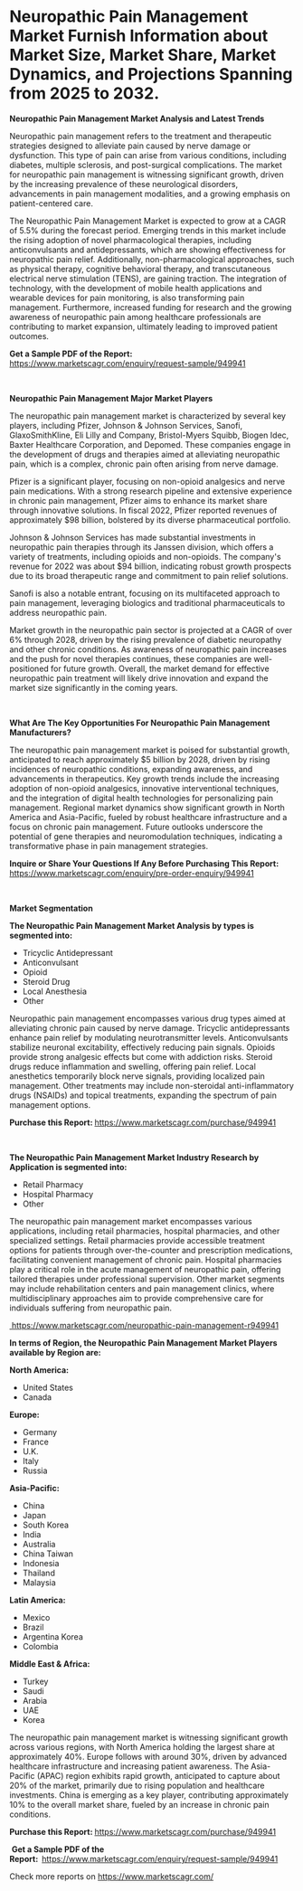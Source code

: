 <p><h1>Neuropathic Pain Management Market Furnish Information about Market Size, Market Share, Market Dynamics, and Projections Spanning from 2025 to 2032.</h1></p><p><strong>Neuropathic Pain Management Market Analysis and Latest Trends</strong></p>
<p><p>Neuropathic pain management refers to the treatment and therapeutic strategies designed to alleviate pain caused by nerve damage or dysfunction. This type of pain can arise from various conditions, including diabetes, multiple sclerosis, and post-surgical complications. The market for neuropathic pain management is witnessing significant growth, driven by the increasing prevalence of these neurological disorders, advancements in pain management modalities, and a growing emphasis on patient-centered care.</p><p>The Neuropathic Pain Management Market is expected to grow at a CAGR of 5.5% during the forecast period. Emerging trends in this market include the rising adoption of novel pharmacological therapies, including anticonvulsants and antidepressants, which are showing effectiveness for neuropathic pain relief. Additionally, non-pharmacological approaches, such as physical therapy, cognitive behavioral therapy, and transcutaneous electrical nerve stimulation (TENS), are gaining traction. The integration of technology, with the development of mobile health applications and wearable devices for pain monitoring, is also transforming pain management. Furthermore, increased funding for research and the growing awareness of neuropathic pain among healthcare professionals are contributing to market expansion, ultimately leading to improved patient outcomes.</p></p>
<p><strong>Get a Sample PDF of the Report:&nbsp;</strong> <a href="https://www.marketscagr.com/enquiry/request-sample/949941?utm_campaign=2635&utm_medium=2&utm_source=Github&utm_content=ia&utm_term=05032025&utm_id=neuropathic-pain-management">https://www.marketscagr.com/enquiry/request-sample/949941</a></p>
<p>&nbsp;</p>
<p><strong>Neuropathic Pain Management Major Market Players</strong></p>
<p><p>The neuropathic pain management market is characterized by several key players, including Pfizer, Johnson & Johnson Services, Sanofi, GlaxoSmithKline, Eli Lilly and Company, Bristol-Myers Squibb, Biogen Idec, Baxter Healthcare Corporation, and Depomed. These companies engage in the development of drugs and therapies aimed at alleviating neuropathic pain, which is a complex, chronic pain often arising from nerve damage.</p><p>Pfizer is a significant player, focusing on non-opioid analgesics and nerve pain medications. With a strong research pipeline and extensive experience in chronic pain management, Pfizer aims to enhance its market share through innovative solutions. In fiscal 2022, Pfizer reported revenues of approximately $98 billion, bolstered by its diverse pharmaceutical portfolio.</p><p>Johnson & Johnson Services has made substantial investments in neuropathic pain therapies through its Janssen division, which offers a variety of treatments, including opioids and non-opioids. The company's revenue for 2022 was about $94 billion, indicating robust growth prospects due to its broad therapeutic range and commitment to pain relief solutions.</p><p>Sanofi is also a notable entrant, focusing on its multifaceted approach to pain management, leveraging biologics and traditional pharmaceuticals to address neuropathic pain.</p><p>Market growth in the neuropathic pain sector is projected at a CAGR of over 6% through 2028, driven by the rising prevalence of diabetic neuropathy and other chronic conditions. As awareness of neuropathic pain increases and the push for novel therapies continues, these companies are well-positioned for future growth. Overall, the market demand for effective neuropathic pain treatment will likely drive innovation and expand the market size significantly in the coming years.</p></p>
<p>&nbsp;</p>
<p><strong>What Are The Key Opportunities For Neuropathic Pain Management Manufacturers?</strong></p>
<p><p>The neuropathic pain management market is poised for substantial growth, anticipated to reach approximately $5 billion by 2028, driven by rising incidences of neuropathic conditions, expanding awareness, and advancements in therapeutics. Key growth trends include the increasing adoption of non-opioid analgesics, innovative interventional techniques, and the integration of digital health technologies for personalizing pain management. Regional market dynamics show significant growth in North America and Asia-Pacific, fueled by robust healthcare infrastructure and a focus on chronic pain management. Future outlooks underscore the potential of gene therapies and neuromodulation techniques, indicating a transformative phase in pain management strategies.</p></p>
<p><strong>Inquire or Share Your Questions If Any Before Purchasing This Report:</strong> <a href="https://www.marketscagr.com/enquiry/pre-order-enquiry/949941?utm_campaign=2635&utm_medium=2&utm_source=Github&utm_content=ia&utm_term=05032025&utm_id=neuropathic-pain-management">https://www.marketscagr.com/enquiry/pre-order-enquiry/949941</a></p>
<p>&nbsp;</p>
<p><strong>Market Segmentation</strong></p>
<p><strong>The Neuropathic Pain Management Market Analysis by types is segmented into:</strong></p>
<p><ul><li>Tricyclic Antidepressant</li><li>Anticonvulsant</li><li>Opioid</li><li>Steroid Drug</li><li>Local Anesthesia</li><li>Other</li></ul></p>
<p><p>Neuropathic pain management encompasses various drug types aimed at alleviating chronic pain caused by nerve damage. Tricyclic antidepressants enhance pain relief by modulating neurotransmitter levels. Anticonvulsants stabilize neuronal excitability, effectively reducing pain signals. Opioids provide strong analgesic effects but come with addiction risks. Steroid drugs reduce inflammation and swelling, offering pain relief. Local anesthetics temporarily block nerve signals, providing localized pain management. Other treatments may include non-steroidal anti-inflammatory drugs (NSAIDs) and topical treatments, expanding the spectrum of pain management options.</p></p>
<p><strong>Purchase this Report:&nbsp;</strong><a href="https://www.marketscagr.com/purchase/949941?utm_campaign=2635&utm_medium=2&utm_source=Github&utm_content=ia&utm_term=05032025&utm_id=neuropathic-pain-management">https://www.marketscagr.com/purchase/949941</a></p>
<p>&nbsp;</p>
<p><strong>The Neuropathic Pain Management Market Industry Research by Application is segmented into:</strong></p>
<p><ul><li>Retail Pharmacy</li><li>Hospital Pharmacy</li><li>Other</li></ul></p>
<p><p>The neuropathic pain management market encompasses various applications, including retail pharmacies, hospital pharmacies, and other specialized settings. Retail pharmacies provide accessible treatment options for patients through over-the-counter and prescription medications, facilitating convenient management of chronic pain. Hospital pharmacies play a critical role in the acute management of neuropathic pain, offering tailored therapies under professional supervision. Other market segments may include rehabilitation centers and pain management clinics, where multidisciplinary approaches aim to provide comprehensive care for individuals suffering from neuropathic pain.</p></p>
<p><a href="https://www.marketscagr.com/neuropathic-pain-management-r949941?utm_campaign=2635&utm_medium=2&utm_source=Github&utm_content=ia&utm_term=05032025&utm_id=neuropathic-pain-management">&nbsp;https://www.marketscagr.com/neuropathic-pain-management-r949941</a></p>
<p><strong>In terms of Region, the Neuropathic Pain Management Market Players available by Region are:</strong></p>
<p>
    <p> <strong> North America: </strong>
        <ul>
            <li>United States</li>
            <li>Canada</li>
        </ul>
        </p> 
    <p> <strong> Europe: </strong>
        <ul>
            <li>Germany</li>
            <li>France</li>
            <li>U.K.</li>
            <li>Italy</li>
            <li>Russia</li>
        </ul>
        </p> 
    <p> <strong> Asia-Pacific: </strong>
        <ul>
            <li>China</li>
            <li>Japan</li>
            <li>South Korea</li>
            <li>India</li>
            <li>Australia</li>
            <li>China Taiwan</li>
            <li>Indonesia</li>
            <li>Thailand</li>
            <li>Malaysia</li>
        </ul>
        </p> 
    <p> <strong> Latin America: </strong>
        <ul>
            <li>Mexico</li>
            <li>Brazil</li>
            <li>Argentina Korea</li>
            <li>Colombia</li>
        </ul>
        </p> 
    <p> <strong> Middle East & Africa: </strong>
        <ul>
            <li>Turkey</li>
            <li>Saudi</li>
            <li>Arabia</li>
            <li>UAE</li>
            <li>Korea</li>
        </ul>
    </p>
    </p>
<p><p>The neuropathic pain management market is witnessing significant growth across various regions, with North America holding the largest share at approximately 40%. Europe follows with around 30%, driven by advanced healthcare infrastructure and increasing patient awareness. The Asia-Pacific (APAC) region exhibits rapid growth, anticipated to capture about 20% of the market, primarily due to rising population and healthcare investments. China is emerging as a key player, contributing approximately 10% to the overall market share, fueled by an increase in chronic pain conditions.</p></p>
<p><strong>Purchase this Report: </strong><a href="https://www.marketscagr.com/purchase/949941?utm_campaign=2635&utm_medium=2&utm_source=Github&utm_content=ia&utm_term=05032025&utm_id=neuropathic-pain-management">https://www.marketscagr.com/purchase/949941</a></p>
<p>&nbsp;<strong>Get a Sample PDF of the Report:&nbsp;&nbsp;</strong><a href="https://www.marketscagr.com/enquiry/request-sample/949941?utm_campaign=2635&utm_medium=2&utm_source=Github&utm_content=ia&utm_term=05032025&utm_id=neuropathic-pain-management">https://www.marketscagr.com/enquiry/request-sample/949941</a></p>
<p><strong></strong></p>
<p>Check more reports on <a href="https://www.marketscagr.com/?utm_campaign=2635&utm_medium=2&utm_source=Github&utm_content=ia&utm_term=05032025&utm_id=neuropathic-pain-management">https://www.marketscagr.com/</a></p>
